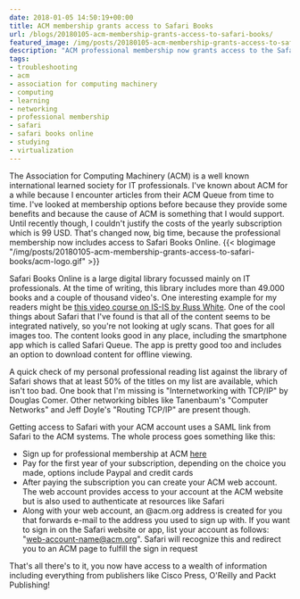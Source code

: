 ```yaml
---
date: 2018-01-05 14:50:19+00:00
title: ACM membership grants access to Safari Books
url: /blogs/20180105-acm-membership-grants-access-to-safari-books/
featured_image: /img/posts/20180105-acm-membership-grants-access-to-safari-books/acm-logo.gif
description: "ACM professional membership now grants access to the Safari Books Online library. Read on for more details."
tags:
- troubleshooting
- acm
- association for computing machinery
- computing
- learning
- networking
- professional membership
- safari
- safari books online
- studying
- virtualization
---
```


The Association for Computing Machinery (ACM) is a well known international learned society for IT professionals. I've known about ACM for a while because I encounter articles from their ACM Queue from time to time. I've looked at membership options before because they provide some benefits and because the cause of ACM is something that I would support. Until recently though, I couldn't justify the costs of the yearly subscription which is 99 USD. That's changed now, big time, because the professional membership now includes access to Safari Books Online.
{{< blogimage "/img/posts/20180105-acm-membership-grants-access-to-safari-books/acm-logo.gif" >}}
<!-- more -->

Safari Books Online is a large digital library focussed mainly on IT professionals. At the time of writing, this library includes more than 49.000 books and a couple of thousand video's. One interesting example for my readers might be [this video course on IS-IS by Russ White](https://www.safaribooksonline.com/library/view/intermediate-system-to/9780134465296/). One of the cool things about Safari that I've found is that all of the content seems to be integrated natively, so you're not looking at ugly scans. That goes for all images too. The content looks good in any place, including the smartphone app which is called Safari Queue. The app is pretty good too and includes an option to download content for offline viewing.

A quick check of my personal professional reading list against the library of Safari shows that at least 50% of the titles on my list are available, which isn't too bad. One book that I'm missing is "Internetworking with TCP/IP" by Douglas Comer. Other networking bibles like Tanenbaum's "Computer Networks" and Jeff Doyle's "Routing TCP/IP" are present though.

Getting access to Safari with your ACM account uses a SAML link from Safari to the ACM systems. The whole process goes something like this:

* Sign up for professional membership at ACM [here](https://www.acm.org/membership/membership-options)
* Pay for the first year of your subscription, depending on the choice you made, options include Paypal and credit cards
* After paying the subscription you can create your ACM web account. The web account provides access to your account at the ACM website but is also used to authenticate at resources like Safari
* Along with your web account, an @acm.org address is created for you that forwards e-mail to the address you used to sign up with. If you want to sign in on the Safari website or app, list your account as follows: "web-account-name@acm.org". Safari will recognize this and redirect you to an ACM page to fulfill the sign in request

That's all there's to it, you now have access to a wealth of information including everything from publishers like Cisco Press, O'Reilly and Packt Publishing!
